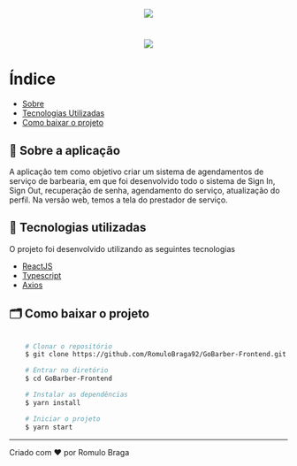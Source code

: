 <p align="center">
<img src="https://ik.imagekit.io/rmpz8b4ytr/logo_gostack_xOQ3emgGa.png"/>
</p>

<h1 align='center'>
  <img src="https://ik.imagekit.io/rmpz8b4ytr/gobarberfront_LcDjTXr9C.gif">
</h1>

# Índice

- [Sobre](#-sobre)
- [Tecnologias Utilizadas](#-tecnologias-utilizadas)
- [Como baixar o projeto](#-como-baixar-o-projeto)

## 🚀 Sobre a aplicação

A aplicação tem como objetivo criar um sistema de agendamentos de serviço de barbearia, em que foi desenvolvido todo o sistema de Sign In, Sign Out, recuperação de senha, agendamento do serviço, atualização do perfil. Na versão web, temos a tela do prestador de serviço.

## 🚀 Tecnologias utilizadas

O projeto foi desenvolvido utilizando as seguintes tecnologias

- [ReactJS](https://reactjs.org)
- [Typescript](https://www.typescriptlang.org/)
- [Axios](https://github.com/axios/axios)

## 🗂 Como baixar o projeto

```bash

    # Clonar o repositório
    $ git clone https://github.com/RomuloBraga92/GoBarber-Frontend.git

    # Entrar no diretório
    $ cd GoBarber-Frontend

    # Instalar as dependências
    $ yarn install

    # Iniciar o projeto
    $ yarn start
```

---
Criado com ❤️ por Romulo Braga
